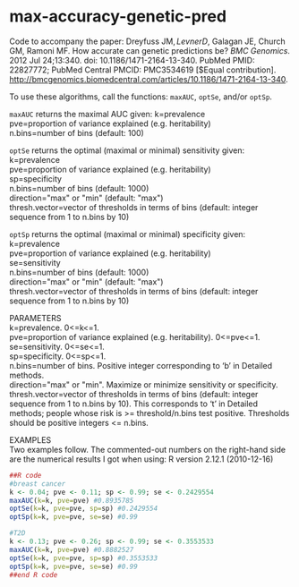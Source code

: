 # max-accuracy-genetic-pred
Code to accompany the paper: Dreyfuss JM$, Levner D$, Galagan JE, Church GM, Ramoni MF. How accurate can genetic predictions be? *BMC Genomics*. 2012 Jul 24;13:340. doi: 10.1186/1471-2164-13-340. PubMed PMID: 22827772; PubMed Central PMCID:
PMC3534619 [$Equal contribution]. http://bmcgenomics.biomedcentral.com/articles/10.1186/1471-2164-13-340.

To use these algorithms, call the functions: `maxAUC`, `optSe`, and/or `optSp`.

`maxAUC` returns the maximal AUC given:
k=prevalence  
pve=proportion of variance explained (e.g. heritability)  
n.bins=number of bins (default: 100)  

`optSe` returns the optimal (maximal or minimal) sensitivity given:  
k=prevalence  
pve=proportion of variance explained (e.g. heritability)  
sp=specificity  
n.bins=number of bins (default: 1000)  
direction="max" or "min" (default: "max")  
thresh.vector=vector of thresholds in terms of bins (default: integer sequence from 1 to n.bins by 10)  

`optSp` returns the optimal (maximal or minimal) specificity given:  
k=prevalence  
pve=proportion of variance explained (e.g. heritability)  
se=sensitivity  
n.bins=number of bins (default: 1000)  
direction="max" or "min" (default: "max")  
thresh.vector=vector of thresholds in terms of bins (default: integer sequence from 1 to n.bins by 10)  

PARAMETERS  
k=prevalence. 0<=k<=1.  
pve=proportion of variance explained (e.g. heritability). 0<=pve<=1.  
se=sensitivity. 0<=se<=1.  
sp=specificity.  0<=sp<=1.  
n.bins=number of bins. Positive integer corresponding to ‘b’ in Detailed methods.  
direction="max" or "min". Maximize or minimize sensitivity or specificity.  
thresh.vector=vector of thresholds in terms of bins (default: integer sequence from 1 to n.bins by 10). This corresponds to ‘t’ in Detailed methods; people whose risk is >= threshold/n.bins test positive. Thresholds should be positive integers <= n.bins.

EXAMPLES  
Two examples follow. The commented-out numbers on the right-hand side are the numerical results I
got when using:
R version 2.12.1 (2010-12-16)

```r
##R code
#breast cancer
k <- 0.04; pve <- 0.11; sp <- 0.99; se <- 0.2429554
maxAUC(k=k, pve=pve) #0.8935785
optSe(k=k, pve=pve, sp=sp) #0.2429554
optSp(k=k, pve=pve, se=se) #0.99

#T2D
k <- 0.13; pve <- 0.26; sp <- 0.99; se <- 0.3553533
maxAUC(k=k, pve=pve) #0.8882527
optSe(k=k, pve=pve, sp=sp) #0.3553533
optSp(k=k, pve=pve, se=se) #0.99
##end R code
```
